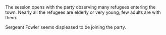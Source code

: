 <!-- TITLE: 2018-12-03 -->
<!-- SUBTITLE: The session of 2018-12-03 Earth, 3789-??-?? Ulpha -->

The session opens with the party observing many refugees entering the town. Nearly all the refugees are elderly or very young; few adults are with them.

Sergeant Fowler seems displeased to be joining the party.